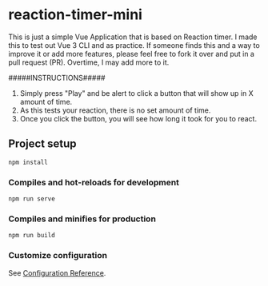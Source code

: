 # reaction-timer-mini
This is just a simple Vue Application that is based on Reaction timer. I made this to test out Vue 3 CLI and as practice. If someone
finds this and a way to improve it or add more features, please feel free to fork it over and put in a pull request (PR). Overtime,
I may add more to it.

#####INSTRUCTIONS#####
1. Simply press "Play" and be alert to click a button that will show up in X amount of time.
2. As this tests your reaction, there is no set amount of time.
3. Once you click the button, you will see how long it took for you to react.
## Project setup
```
npm install
```

### Compiles and hot-reloads for development
```
npm run serve
```

### Compiles and minifies for production
```
npm run build
```

### Customize configuration
See [Configuration Reference](https://cli.vuejs.org/config/).